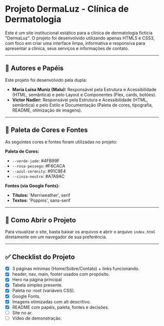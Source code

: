 # Projeto DermaLuz - Clínica de Dermatologia

Este é um site institucional estático para a clínica de dermatologia fictícia "DermaLuz". O projeto foi desenvolvido utilizando apenas HTML5 e CSS3, com foco em criar uma interface limpa, informativa e responsiva para apresentar a clínica, seus serviços e informações de contato.

---

## 👥 Autores e Papéis

Este projeto foi desenvolvido pela dupla:

* **Maria Luísa Muniz (Malu):** Responsável pela Estrutura e Acessibilidade (HTML, semântica) e pelo Layout e Componentes (Flex, cards, botões).
* **Victor Nadler:** Responsável pela Estrutura e Acessibilidade (HTML, semântica) e pelo Estilo e Documentação (Paleta de cores, tipografia, README, otimização de imagens).

---

## 🎨 Paleta de Cores e Fontes

As seguintes cores e fontes foram utilizadas no projeto:

**Paleta de Cores:**
* `--verde-jade`: #4FB99F
* `--rosa-pessego`: #F6CACA
* `--azul-serenity`: #91C8E4
* `--cinza-neutro`: #A7A9AC

**Fontes (via Google Fonts):**
* **Títulos:** 'Merriweather', serif
* **Textos:** 'Poppins', sans-serif

---

## 🚀 Como Abrir o Projeto

Para visualizar o site, basta baixar os arquivos e abrir o arquivo `index.html` diretamente em um navegador de sua preferência.

---

## ✅ Checklist do Projeto

* [x] 3 páginas mínimas (Home/Sobre/Contato) + links funcionando.
* [x] header, nav, main, footer usados com propósito.
* [x] Hero na página principal
* [x] Tabela simples presente.
* [x] Paleta no :root (variáveis CSS).
* [x] Google Fonts.
* [x] Imagens otimizadas com alt descritivo.
* [x] README com papéis, paleta, fontes e decisões.
* [ ] Site no ar.
* [ ] Vídeo de demonstração.